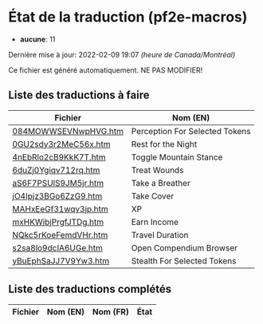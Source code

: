 # État de la traduction (pf2e-macros)

 * **aucune**: 11


Dernière mise à jour: 2022-02-09 19:07 *(heure de Canada/Montréal)*

Ce fichier est généré automatiquement. NE PAS MODIFIER!
## Liste des traductions à faire

| Fichier   | Nom (EN)    |
|-----------|-------------|
|[084MOWWSEVNwpHVG.htm](pf2e-macros/084MOWWSEVNwpHVG.htm)|Perception For Selected Tokens|
|[0GU2sdy3r2MeC56x.htm](pf2e-macros/0GU2sdy3r2MeC56x.htm)|Rest for the Night|
|[4nEbRlo2cB9KkK7T.htm](pf2e-macros/4nEbRlo2cB9KkK7T.htm)|Toggle Mountain Stance|
|[6duZj0Ygiqv712rq.htm](pf2e-macros/6duZj0Ygiqv712rq.htm)|Treat Wounds|
|[aS6F7PSUlS9JM5jr.htm](pf2e-macros/aS6F7PSUlS9JM5jr.htm)|Take a Breather|
|[jO4Ipjz3BGo6ZzG9.htm](pf2e-macros/jO4Ipjz3BGo6ZzG9.htm)|Take Cover|
|[MAHxEeGf31wqv3jp.htm](pf2e-macros/MAHxEeGf31wqv3jp.htm)|XP|
|[mxHKWibjPrgfJTDg.htm](pf2e-macros/mxHKWibjPrgfJTDg.htm)|Earn Income|
|[NQkc5rKoeFemdVHr.htm](pf2e-macros/NQkc5rKoeFemdVHr.htm)|Travel Duration|
|[s2sa8lo9dcIA6UGe.htm](pf2e-macros/s2sa8lo9dcIA6UGe.htm)|Open Compendium Browser|
|[yBuEphSaJJ7V9Yw3.htm](pf2e-macros/yBuEphSaJJ7V9Yw3.htm)|Stealth For Selected Tokens|

## Liste des traductions complétés

| Fichier   | Nom (EN)    | Nom (FR)    | État |
|-----------|-------------|-------------|:----:|
